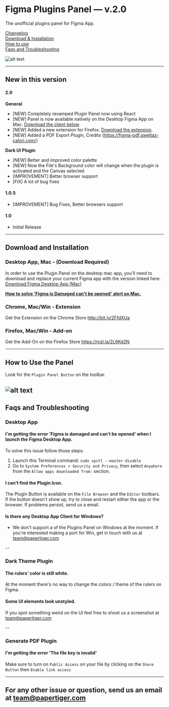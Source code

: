 # Figma Plugins Panel — v.2.0
The unofficial plugins panel for Figma App.  

[Changelog](#new-in-this-version)  
[Download & Installation](#download-and-installation)  
[How to use](#how-to-use-the-panel)    
[Faqs and Troubleshooting](#faqs-and-troubleshooting)  

![alt text](https://raw.githubusercontent.com/PaperTiger/figma-plugins/master/cover.jpg?token=AHoqgaAnAQoQtEygmvWrsvbW781LSID-ks5apoIFwA%3D%3D "Figma Plugin Panel Cover")

---

## New in this version
#### 2.0 

**General**
- [NEW] Completely revamped Plugin Panel now using React
- [NEW] Panel is now available natively on the Desktop Figma App on Mac. [Download the client below](#download-and-installation).
- [NEW] Added a new extension for Firefox. [Download the extension](#download-and-installation).
- [NEW] Added a PDF Export Plugin, Credits (https://figma-pdf.gweltaz-calori.com/)  

**Dark UI Plugin**
- [NEW] Better and improved color palette  
- [NEW] Now the File's Background color will change when the plugin is activated and the Canvas selected  
- [IMPROVEMENT] Better browser support  
- [FIX] A lot of bug fixes 

#### 1.0.5
- [IMPROVEMENT] Bug Fixes, Better browsers support

#### 1.0
- Initial Release

---

## Download and Installation

### Desktop App, Mac - (Download Required)
In order to use the Plugin Panel on the desktop mac app, you'll need to download and replace your current Figma app with the version linked here.   
[Download Figma Desktop App (Mac)](https://www.dropbox.com/s/16a3rquisr112ap/figma-app-latest.zip?dl=0)

[**How to solve 'Figma is Damaged can't be opened' alert on Mac.**](#faqs-and-troubleshooting)

### Chrome, Mac/Win - Extension
Get the Extension on the Chrome Store
http://bit.ly/2FfdXUa

### Firefox, Mac/Win - Add-on
Get the Add-On on the Firefox Store
https://mzl.la/2L6Kd2N

---

## How to Use the Panel
Look for the ```Plugin Panel Button``` on the toolbar.

![alt text](https://raw.githubusercontent.com/PaperTiger/figma-plugins/master/panel-preview.png "Figma Plugin Panel Preview")
---

## Faqs and Troubleshooting

### Desktop App
#### I'm getting the error 'Figma is damaged and can't be opened' when I launch the Figma Desktop App.
To solve this issue follow those steps:

1. Launch this Terminal command: ```sudo spctl --master-disable```
2. Go to ```System Preferences > Security and Privacy```, then select ```Anywhere``` from the ```Allow apps downloaded from:``` section.

#### I can't find the Plugin Icon.
The Plugin Button is available on the ```File Browser``` and the ```Editor``` toolbars. If the button doesn't show up, try to close and restart either the app or the browser. If problems persist, send us a email.

#### Is there any Desktop App Client for Windows?
- We don't support a of the Plugins Panel on Windows at the moment. If you're interested making a port for Win, get in touch with us at team@papertiger.com

--

### Dark Theme Plugin
#### The rulers' color is still white.
At the moment there's no way to change the colors / theme of the rulers on Figma. 

#### Some UI elements look unstyled.
If you spot something weird on the UI feel free to shoot us a screenshot at team@papertiger.com

--

### Generate PDF Plugin
#### I'm getting the error 'The file key is invalid'
Make sure to turn on ```Public Access``` on your file by clicking on the ```Share Button``` then ```Enable link access```

---

## For any other issue or question, send us an email at team@papertiger.com
